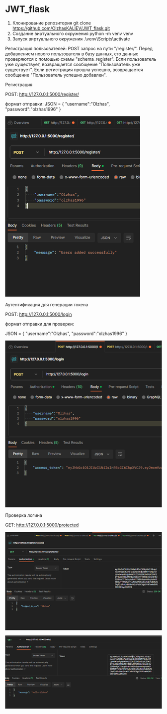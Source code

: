 # JWT_flask

1. Клонирование репозитория git clone https://github.com/OlzhasKALIEV/JWT_flask.git
2. Создание виртуального окружения python -m venv venv
3. Запуск виртуального окружения .\venv\Scripts\activate


Регистрация пользователей: POST запрос на пути "/register/". Перед добавлением нового пользователя в базу данных, его данные проверяются с помощью схемы "schema_register". Если пользователь уже существует, возвращается сообщение "Пользователь уже существует". Если регистрация прошла успешно, возвращается сообщение "Пользователь успешно добавлен".

Регистрация

POST: http://127.0.0.1:5000/register/

формат отправки: 
JSON = {
    "username":"Olzhas",
    "password":"olzhas1996"
}

![img_1.png](img_1.png)

Аутентификация для генерации токена

POST: http://127.0.0.1:5000/login

формат отправки для проверки: 

JSON = {
    "username":"Olzhas",
    "password":"olzhas1996"
}

![img_2.png](img_2.png)

Проверка логина 

GET: http://127.0.0.1:5000/protected

![img_3.png](img_3.png)

![img_4.png](img_4.png)